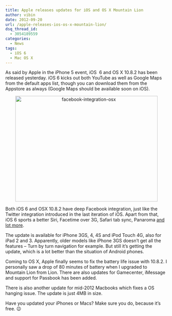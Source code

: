 ```yaml
---
title: Apple releases updates for iOS and OS X Mountain Lion
author: vibin
date: 2012-09-20
url: /apple-releases-ios-os-x-mountain-lion/
dsq_thread_id:
  - 3054189559
categories:
  - News
tags:
  - iOS 6
  - Mac OS X
---
```

As said by Apple in the iPhone 5 event, iOS  6 and OS X 10.8.2 has been released yesterday. iOS 6 kicks out both YouTube as well as Google Maps from the default apps list, though you can download them from the Appstore as always (Google Maps should be available soon on iOS).

<p style="text-align: center;">
  <a href="http://cdn.devilsworkshop.org/files/2012/09/Facebook-integration.jpg"><img class="aligncenter size-full wp-image-62390" title="Facebook integration in OS X 10.8.2" src="http://cdn.devilsworkshop.org/files/2012/09/Facebook-integration.jpg" alt="facebook-integration-osx" width="443" height="329" /></a>
</p>

Both iOS 6 and OSX 10.8.2 have deep Facebook integration, just like the Twitter integration introduced in the last iteration of iOS. Apart from that, iOS 6 sports a better Siri, Facetime over 3G, Safari tab sync, Panaroma <a href="http://www.apple.com/ios/whats-new/#safari" onclick="_gaq.push(['_trackEvent', 'outbound-article', 'http://www.apple.com/ios/whats-new/#safari', 'and lot more']);" >and lot more</a>.

The update is available for iPhone 3GS, 4, 4S and iPod Touch 4G, also for iPad 2 and 3. Apparently, older models like iPhone 3GS doesn&#8217;t get all the features &#8211; Turn by turn navigation for example. But still it&#8217;s getting the update, which is a lot better than the situation of Android phones.

Coming to OS X, Apple finally seems to fix the battery life issue with 10.8.2. I personally saw a drop of 80 minutes of battery when I upgraded to Mountain Lion from Lion. There are also updates for Gamecenter, iMessage and support for Passbook has been added.

There is also another update for mid-2012 Macbooks which fixes a OS hanging issue. The update is just 4MB in size.

Have you updated your iPhones or Macs? Make sure you do, because it&#8217;s free. 😉
